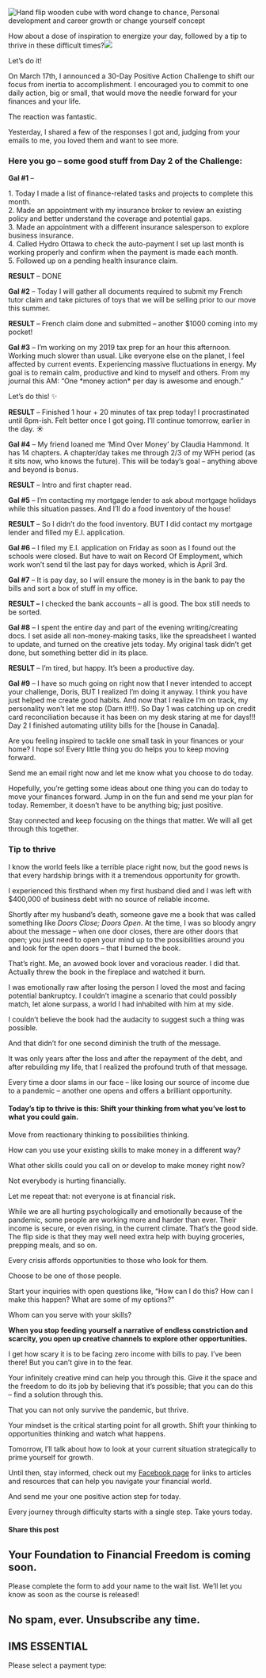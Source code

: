 ![Hand flip wooden cube with word change to chance, Personal development and career growth or change yourself concept](https://yourfinanciallaunchpad.com/wp-content/uploads/elementor/thumbs/mindset-iStock-1008719738-edited-for-blog-post-qdc6cmzytjfl1fri5t9j8vqkulav3ux2ws6d2sfatk.jpg "Hand flip wooden cube with word change to chance, Personal development and career growth or change yourself concept")

How about a dose of inspiration to energize your day, followed by a tip to thrive in these difficult times?![](http://yflmainprod.wpengine.com/wp-content/uploads/2020/03/mindset-iStock-1008719738-edited-for-blog-post.jpg)

Let’s do it!

On March 17th, I announced a 30-Day Positive Action Challenge to shift our focus from inertia to accomplishment. I encouraged you to commit to one daily action, big or small, that would move the needle forward for your finances and your life.

The reaction was fantastic.

Yesterday, I shared a few of the responses I got and, judging from your emails to me, you loved them and want to see more.

### Here you go – some good stuff from Day 2 of the Challenge:

**Gal #1** –

1\. Today I made a list of finance-related tasks and projects to complete this month.  
2\. Made an appointment with my insurance broker to review an existing policy and better understand the coverage and potential gaps.  
3\. Made an appointment with a different insurance salesperson to explore business insurance.  
4\. Called Hydro Ottawa to check the auto-payment I set up last month is working properly and confirm when the payment is made each month.  
5\. Followed up on a pending health insurance claim.

**RESULT** – DONE

**Gal #2** – Today I will gather all documents required to submit my French tutor claim and take pictures of toys that we will be selling prior to our move this summer.

**RESULT** – French claim done and submitted – another $1000 coming into my pocket!

**Gal #3** – I’m working on my 2019 tax prep for an hour this afternoon. Working much slower than usual. Like everyone else on the planet, I feel affected by current events. Experiencing massive fluctuations in energy. My goal is to remain calm, productive and kind to myself and others. From my journal this AM: “One \*money action\* per day is awesome and enough.”

Let’s do this! ✨

**RESULT** – Finished 1 hour + 20 minutes of tax prep today! I procrastinated until 6pm-ish. Felt better once I got going. I’ll continue tomorrow, earlier in the day. ☀️

**Gal #4** – My friend loaned me ‘Mind Over Money’ by Claudia Hammond. It has 14 chapters. A chapter/day takes me through 2/3 of my WFH period (as it sits now, who knows the future). This will be today’s goal – anything above and beyond is bonus.

**RESULT** – Intro and first chapter read.

**Gal #5** – I’m contacting my mortgage lender to ask about mortgage holidays while this situation passes. And I’ll do a food inventory of the house!

**RESULT** – So I didn’t do the food inventory. BUT I did contact my mortgage lender and filled my E.I. application.

**Gal #6** – I filed my E.I. application on Friday as soon as I found out the schools were closed. But have to wait on Record Of Employment, which work won’t send til the last pay for days worked, which is April 3rd.

**Gal #7** – It is pay day, so I will ensure the money is in the bank to pay the bills and sort a box of stuff in my office.

**RESULT –** I checked the bank accounts – all is good. The box still needs to be sorted.

**Gal #8** – I spent the entire day and part of the evening writing/creating docs. I set aside all non-money-making tasks, like the spreadsheet I wanted to update, and turned on the creative jets today. My original task didn’t get done, but something better did in its place.

**RESULT** – I’m tired, but happy. It’s been a productive day.

**Gal #9** – I have so much going on right now that I never intended to accept your challenge, Doris, BUT I realized I’m doing it anyway. I think you have just helped me create good habits. And now that I realize I’m on track, my personality won’t let me stop (Darn it!!!). So Day 1 was catching up on credit card reconciliation because it has been on my desk staring at me for days!!! Day 2 I finished automating utility bills for the \[house in Canada\].

Are you feeling inspired to tackle one small task in your finances or your home? I hope so! Every little thing you do helps you to keep moving forward.

Send me an email right now and let me know what you choose to do today.

Hopefully, you’re getting some ideas about one thing you can do today to move your finances forward. Jump in on the fun and send me your plan for today. Remember, it doesn’t have to be anything big; just positive.

Stay connected and keep focusing on the things that matter. We will all get through this together.

### Tip to thrive

I know the world feels like a terrible place right now, but the good news is that every hardship brings with it a tremendous opportunity for growth.

I experienced this firsthand when my first husband died and I was left with $400,000 of business debt with no source of reliable income.

Shortly after my husband’s death, someone gave me a book that was called something like *Doors Close; Doors Open*. At the time, I was so bloody angry about the message – when one door closes, there are other doors that open; you just need to open your mind up to the possibilities around you and look for the open doors – that I burned the book.

That’s right. Me, an avowed book lover and voracious reader. I did that. Actually threw the book in the fireplace and watched it burn.

I was emotionally raw after losing the person I loved the most and facing potential bankruptcy. I couldn’t imagine a scenario that could possibly match, let alone surpass, a world I had inhabited with him at my side.

I couldn’t believe the book had the audacity to suggest such a thing was possible.

And that didn’t for one second diminish the truth of the message.

It was only years after the loss and after the repayment of the debt, and after rebuilding my life, that I realized the profound truth of that message.

Every time a door slams in our face – like losing our source of income due to a pandemic – another one opens and offers a brilliant opportunity.

#### Today’s tip to thrive is this: Shift your thinking from what you’ve lost to what you could gain.

Move from reactionary thinking to possibilities thinking.

How can you use your existing skills to make money in a different way?

What other skills could you call on or develop to make money right now?

Not everybody is hurting financially.

Let me repeat that: not everyone is at financial risk.

While we are all hurting psychologically and emotionally because of the pandemic, some people are working more and harder than ever. Their income is secure, or even rising, in the current climate. That’s the good side. The flip side is that they may well need extra help with buying groceries, prepping meals, and so on.

Every crisis affords opportunities to those who look for them.

Choose to be one of those people.

Start your inquiries with open questions like, “How can I do this? How can I make this happen? What are some of my options?”

Whom can you serve with your skills?

**When you stop feeding yourself a narrative of endless constriction and scarcity, you open up creative channels to explore other opportunities.**

I get how scary it is to be facing zero income with bills to pay. I’ve been there! But you can’t give in to the fear.

Your infinitely creative mind can help you through this. Give it the space and the freedom to do its job by believing that it’s possible; that you can do this – find a solution through this.

That you can not only survive the pandemic, but thrive.

Your mindset is the critical starting point for all growth. Shift your thinking to opportunities thinking and watch what happens.

Tomorrow, I’ll talk about how to look at your current situation strategically to prime yourself for growth.

Until then, stay informed, check out my [Facebook page](https://www.facebook.com/YourFinancialLaunchpad/) for links to articles and resources that can help you navigate your financial world.

And send me your one positive action step for today.

Every journey through difficulty starts with a single step. Take yours today.

#### Share this post

## Your Foundation to Financial Freedom is coming soon.

Please complete the form to add your name to the wait list. We’ll let you know as soon as the course is released!

## No spam, ever. Unsubscribe any time.

## IMS ESSENTIAL

Please select a payment type: